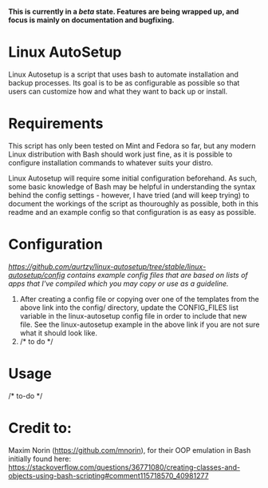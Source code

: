 **This is currently in a _beta_ state. Features are being wrapped up, and focus is mainly on documentation and bugfixing.**
# Linux AutoSetup
Linux Autosetup is a script that uses bash to automate installation and backup processes. Its goal is to be as configurable as possible so that users can customize how and what they want to back up or install.
# Requirements
This script has only been tested on Mint and Fedora so far, but any modern Linux distribution with Bash should work just fine, as it is possible to configure installation commands to whatever suits your distro.

Linux Autosetup will require some initial configuration beforehand. As such, some basic knowledge of Bash may be helpful in understanding the syntax behind the config settings - however, I have tried (and will keep trying) to document the workings of the script as thouroughly as possible, both in this readme and an example config so that configuration is as easy as possible.
# Configuration
*https://github.com/aurtzy/linux-autosetup/tree/stable/linux-autosetup/config contains example config files that are based on lists of apps that I've compiled which you may copy or use as a guideline.*
1. After creating a config file or copying over one of the templates from the above link into the config/ directory, update the CONFIG_FILES list variable in the linux-autosetup config file in order to include that new file. See the linux-autosetup example in the above link if you are not sure what it should look like.
2. /* to do */
# Usage
/* to-do */
# Credit to:
Maxim Norin (https://github.com/mnorin), for their OOP emulation in Bash initially found here: https://stackoverflow.com/questions/36771080/creating-classes-and-objects-using-bash-scripting#comment115718570_40981277
